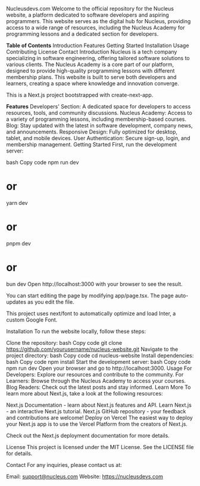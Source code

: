 Nucleusdevs.com
Welcome to the official repository for the Nucleus website, a platform dedicated to software developers and aspiring programmers. This website serves as the digital hub for Nucleus, providing access to a wide range of resources, including the Nucleus Academy for programming lessons and a dedicated section for developers.

**Table of Contents**
Introduction
Features
Getting Started
Installation
Usage
Contributing
License
Contact
Introduction
Nucleus is a tech company specializing in software engineering, offering tailored software solutions to various clients. The Nucleus Academy is a core part of our platform, designed to provide high-quality programming lessons with different membership plans. This website is built to serve both developers and learners, creating a space where knowledge and innovation converge.

This is a Next.js project bootstrapped with create-next-app.

**Features**
Developers' Section: A dedicated space for developers to access resources, tools, and community discussions.
Nucleus Academy: Access to a variety of programming lessons, including membership-based courses.
Blog: Stay updated with the latest in software development, company news, and announcements.
Responsive Design: Fully optimized for desktop, tablet, and mobile devices.
User Authentication: Secure sign-up, login, and membership management.
Getting Started
First, run the development server:

bash
Copy code
npm run dev
# or
yarn dev
# or
pnpm dev
# or
bun dev
Open http://localhost:3000 with your browser to see the result.

You can start editing the page by modifying app/page.tsx. The page auto-updates as you edit the file.

This project uses next/font to automatically optimize and load Inter, a custom Google Font.

Installation
To run the website locally, follow these steps:

Clone the repository:
bash
Copy code
git clone https://github.com/yourusername/nucleus-website.git
Navigate to the project directory:
bash
Copy code
cd nucleus-website
Install dependencies:
bash
Copy code
npm install
Start the development server:
bash
Copy code
npm run dev
Open your browser and go to http://localhost:3000.
Usage
For Developers: Explore our resources and contribute to the community.
For Learners: Browse through the Nucleus Academy to access your courses.
Blog Readers: Check out the latest posts and stay informed.
Learn More
To learn more about Next.js, take a look at the following resources:

Next.js Documentation - learn about Next.js features and API.
Learn Next.js - an interactive Next.js tutorial.
Next.js GitHub repository - your feedback and contributions are welcome!
Deploy on Vercel
The easiest way to deploy your Next.js app is to use the Vercel Platform from the creators of Next.js.

Check out the Next.js deployment documentation for more details.

License
This project is licensed under the MIT License. See the LICENSE file for details.

Contact
For any inquiries, please contact us at:

Email: support@nucleus.com
Website: https://nucleusdevs.com 
